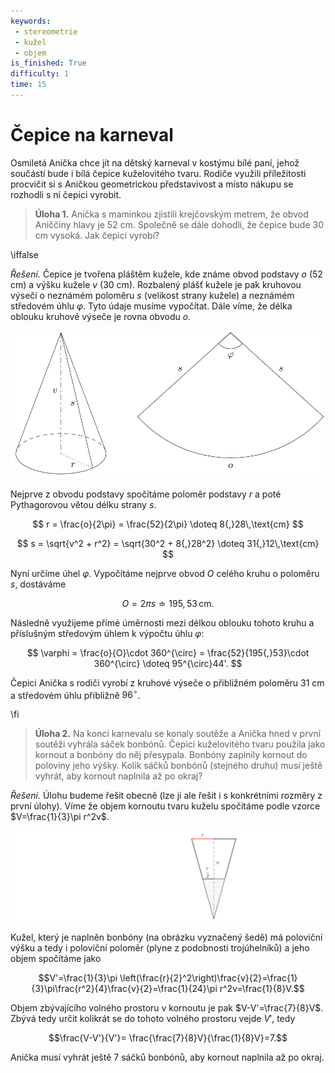 ```yaml
---
keywords: 
 - stereometrie
 - kužel
 - objem
is_finished: True
difficulty: 1
time: 15
---
```


# Čepice na karneval

Osmiletá Anička chce jít na dětský karneval v kostýmu bílé paní, jehož součástí bude i bílá čepice kuželovitého tvaru. Rodiče využili příležitosti procvičit si s Aničkou geometrickou představivost a místo nákupu se rozhodli s ní čepici vyrobit.

> **Úloha 1.** Anička s maminkou zjistili krejčovským metrem, že obvod Aniččiny hlavy je 52 cm. Společně se dále dohodli, že čepice bude 30 cm vysoká. Jak čepici vyrobí? 

\iffalse

*Řešení.* Čepice je tvořena pláštěm kužele, kde známe obvod podstavy $o$ (52 cm) a výšku kužele $v$ (30 cm). Rozbalený plášť kužele je pak kruhovou výsečí o neznámém poloměru $s$ (velikost strany kužele) a neznámém středovém úhlu $\varphi$. Tyto údaje musíme vypočítat. Dále víme, že délka oblouku kruhové výseče je rovna obvodu $o$. 

![Kuželová čepice](math4you_00005.svg)

Nejprve z obvodu podstavy spočítáme poloměr podstavy $r$ a poté Pythagorovou větou délku strany $s$.

$$
r = \frac{o}{2\pi} = \frac{52}{2\pi} \doteq 8{,}28\,\text{cm}
$$

$$
s = \sqrt{v^2 + r^2} = \sqrt{30^2 + 8{,}28^2} \doteq 31{,}12\,\text{cm}
$$

Nyní určíme úhel $\varphi$. Vypočítáme nejprve obvod $O$ celého kruhu o poloměru $s$, dostáváme 

$$
O = 2\pi s \doteq 195{,}53 \,\text{cm}.
$$ 

Následně využijeme přímé úměrnosti mezi délkou oblouku tohoto kruhu a příslušným středovým úhlem k výpočtu úhlu $\varphi$: 

$$
\varphi = \frac{o}{O}\cdot 360^{\circ} = \frac{52}{195{,}53}\cdot 360^{\circ} \doteq 95^{\circ}44'.
$$

Čepici Anička s rodiči vyrobí z kruhové výseče o přibližném poloměru 31 cm a středovém úhlu přibližně $96^{\circ}$.

\fi

> **Úloha 2.** Na konci karnevalu se konaly soutěže a Anička hned v první soutěži vyhrála sáček bonbónů. Čepici kuželovitého tvaru použila jako kornout a bonbóny do něj přesypala. Bonbóny zaplnily kornout do poloviny jeho výšky. Kolik sáčků bonbónů (stejného druhu) musí ještě vyhrát, aby kornout naplnila až po okraj?

*Řešení.* Úlohu budeme řešit obecně (lze ji ale řešit i s konkrétními rozměry z první úlohy). Víme že objem kornoutu tvaru kuželu spočítáme podle vzorce $V=\frac{1}{3}\pi r^2v$. 

![Boční pohled na kornout](kornout.png)

Kužel, který je naplněn bonbóny (na obrázku vyznačený šedě) má poloviční výšku a tedy i poloviční poloměr (plyne z podobnosti trojúhelníků) a jeho objem spočítáme jako

$$V'=\frac{1}{3}\pi \left(\frac{r}{2}^2\right)\frac{v}{2}=\frac{1}{3}\pi\frac{r^2}{4}\frac{v}{2}=\frac{1}{24}\pi r^2v=\frac{1}{8}V.$$

Objem zbývajícího volného prostoru v kornoutu je pak $V-V'=\frac{7}{8}V$. Zbývá tedy určit kolikrát se do tohoto volného prostoru vejde $V'$, tedy

$$\frac{V-V'}{V'}= \frac{\frac{7}{8}V}{\frac{1}{8}V}=7.$$

Anička musí vyhrát ještě 7 sáčků bonbónů, aby kornout naplnila až po okraj.

